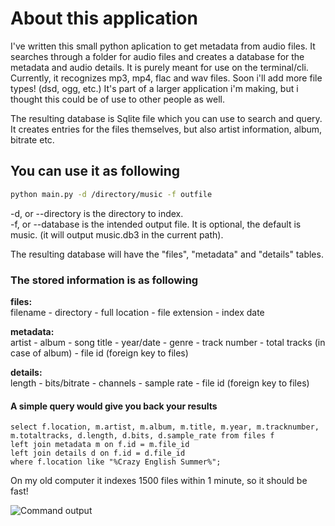 # About this application

I've written this small python aplication to get metadata from audio files. It searches through a folder for audio files and creates a database for the metadata and audio details. It is purely meant for use on the terminal/cli. Currently, it recognizes mp3, mp4, flac and wav files. Soon i'll add more file types! (dsd, ogg, etc.) It's part of a larger application i'm making, but i thought this could be of use to other people as well.

The resulting database is Sqlite file which you can use to search and query. It creates entries for the files themselves, but also artist information, album, bitrate etc.

## You can use it as following

```bash
python main.py -d /directory/music -f outfile
```

-d, or --directory is the directory to index.  
-f, or --database is the intended output file. It is optional, the default is music. (it will output music.db3 in the current path).  

The resulting database will have the "files", "metadata" and "details" tables.

### The stored information is as following

**files:**  
filename - directory - full location - file extension - index date

**metadata:**  
artist - album - song title - year/date - genre - track number - total tracks (in case of album) - file id (foreign key to files)

**details:**  
length - bits/bitrate - channels - sample rate - file id (foreign key to files)

#### A simple query would give you back your results

```sqlite3
select f.location, m.artist, m.album, m.title, m.year, m.tracknumber, m.totaltracks, d.length, d.bits, d.sample_rate from files f 
left join metadata m on f.id = m.file_id 
left join details d on f.id = d.file_id
where f.location like "%Crazy English Summer%";
```

On my old computer it indexes 1500 files within 1 minute, so it should be fast!

![Command output](/../main/screenshots/output.png?raw=true")
